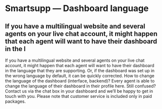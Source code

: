 # Smartsupp — Dashboard language
## If you have a multilingual website and several agents on your live chat account, it might happen that each agent will want to have their dashboard in the l
If you have a multilingual website and several agents on your live chat account, it might happen that each agent will want to have their dashboard in the language that they are supporting. Or, if the dashboard was set up in the wrong language by default, it can be quickly corrected.
How to change the language of the dashboard (interface, backend)? 
Every agent is able to change the language of their dashboard in their profile here.
Still confused? Contact us via the chat box in your dashboard and we’ll be happy to get in touch with you. Please note that customer service is included only in paid packages.

